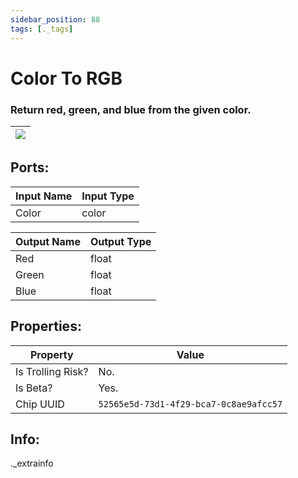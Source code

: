 ```yaml
---
sidebar_position: 88
tags: [._tags]
---
```


# Color To RGB


### Return red, green, and blue from the given color.

| ![](https://images-ext-2.discordapp.net/external/MPmIaQzlEPmgGWlgi-WxBBXt0Bjv_zWPkg1y1f_sy3s/https/www.recroomcircuits.com/image/circuit/absolute-value?width=206&height=108) |
|-----|

## Ports:

| Input Name | Input Type |
|-----------|-----------|
| Color | color |

| Output Name | Output Type |
|-----------|-----------|
| Red | float |
| Green | float |
| Blue | float |

## Properties:

| Property  | Value |
|-------------------|-----------|
| Is Trolling Risk? | No. |
| Is Beta? | Yes. |
| Chip UUID | `52565e5d-73d1-4f29-bca7-0c8ae9afcc57` |

## Info:
._extrainfo